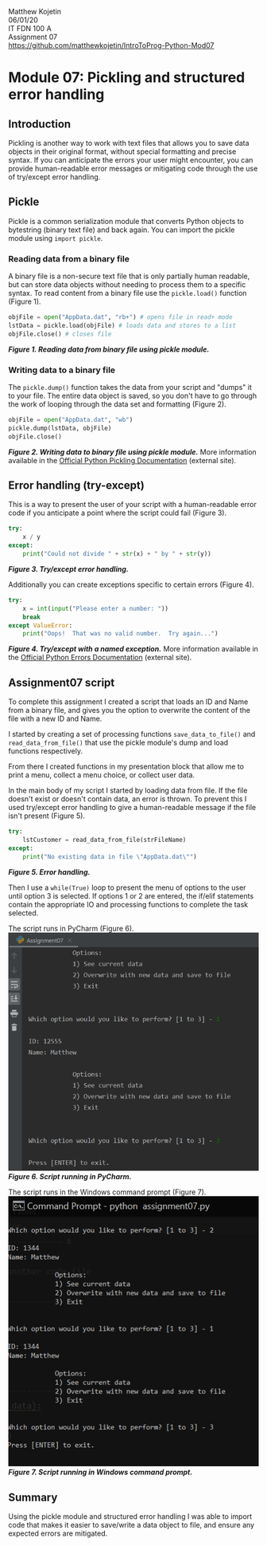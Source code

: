 Matthew Kojetin  
06/01/20  
IT FDN 100 A  
Assignment 07  
https://github.com/matthewkojetin/IntroToProg-Python-Mod07  

# Module 07: Pickling and structured error handling
## Introduction
Pickling is another way to work with text files that allows you to save data objects in their original format, without special formatting and precise syntax. If you can anticipate the errors your user might encounter, you can provide human-readable error messages or mitigating code through the use of try/except error handling.

## Pickle
Pickle is a common serialization module that converts Python objects to bytestring (binary text file) and back again. You can import the pickle module using `import pickle`.

### Reading data from a binary file
A binary file is a non-secure text file that is only partially human readable, but can store data objects without needing to process them to a specific syntax.
To read content from a binary file use the `pickle.load()` function (Figure 1).
```python
objFile = open("AppData.dat", "rb+") # opens file in read+ mode
lstData = pickle.load(objFile) # loads data and stores to a list
objFile.close() # closes file
```
***Figure 1. Reading data from binary file using pickle module.***

### Writing data to a binary file
The `pickle.dump()` function takes the data from your script and "dumps" it to your file. The entire data object is saved, so you don't have to go through the work of looping through the data set and formatting (Figure 2).
```python
objFile = open("AppData.dat", "wb")
pickle.dump(lstData, objFile)
objFile.close()
```
***Figure 2. Writing data to binary file using pickle module.***
More information available in the [Official Python Pickling Documentation](https://docs.python.org/3/library/pickle.html "Official Python Pickling Documentation") (external site).

## Error handling (try-except)
This is a way to present the user of your script with a human-readable error code if you anticipate a point where the script could fail (Figure 3).
```python
try:
    x / y
except:
    print("Could not divide " + str(x) + " by " + str(y))
```
***Figure 3. Try/except error handling.***

Additionally you can create exceptions specific to certain errors (Figure 4).
```python
try:
    x = int(input("Please enter a number: "))
    break
except ValueError:
    print("Oops!  That was no valid number.  Try again...")
```
***Figure 4. Try/except with a named exception.***
More information available in the [Official Python Errors Documentation](https://docs.python.org/3/tutorial/errors.html "Official Python Errors Documentation") (external site).

## Assignment07 script
To complete this assignment I created a script that loads an ID and Name from a binary file,
 and gives you the option to overwrite the content of the file with a new ID and Name.

I started by creating a set of processing functions `save_data_to_file()` and `read_data_from_file()` that use the pickle module's dump and load functions respectively.

From there I created functions in my presentation block that allow me to print a menu, collect a menu choice, or collect user data.

In the main body of my script I started by loading data from file. If the file doesn't exist or doesn't contain data, an error is thrown. To prevent this I used try/except error handling to give a human-readable message if the file isn't present (Figure 5).
```python
try:
    lstCustomer = read_data_from_file(strFileName)
except:
    print("No existing data in file \"AppData.dat\"")
```
***Figure 5. Error handling.***

Then I use a `while(True)` loop to present the menu of options to the user until option 3 is selected. If options 1 or 2 are entered, the if/elif statements contain the appropriate IO and processing functions to complete the task selected.

The script runs in PyCharm (Figure 6).  
<img src="Capture1.PNG">  
***Figure 6. Script running in PyCharm.***

The script runs in the Windows command prompt (Figure 7).  
<img src="Capture2.PNG">  
***Figure 7. Script running in Windows command prompt.***

## Summary
Using the pickle module and structured error handling I was able to import code that makes it easier to save/write a data object to file, and ensure any expected errors are mitigated.
